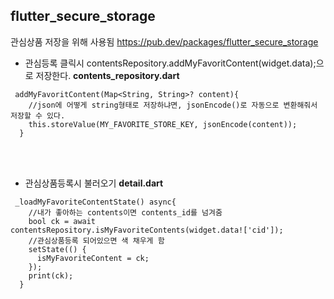 ## flutter_secure_storage
관심상품 저장을 위해 사용됨
https://pub.dev/packages/flutter_secure_storage
<br>

- 관심등록 클릭시 contentsRepository.addMyFavoritContent(widget.data);으로 저장한다. 
**contents_repository.dart**
```
 addMyFavoritContent(Map<String, String>? content){
    //json에 어떻게 string형태로 저장하냐면, jsonEncode()로 자동으로 변환해줘서 저장할 수 있다.
    this.storeValue(MY_FAVORITE_STORE_KEY, jsonEncode(content));
  }
```

<br><br>

- 관심상품등록시 불러오기
**detail.dart**
```
 _loadMyFavoriteContentState() async{
    //내가 좋아하는 contents이면 contents_id를 넘겨줌
    bool ck = await contentsRepository.isMyFavoriteContents(widget.data!['cid']);
    //관심상품등록 되어있으면 색 채우게 함
    setState(() {
      isMyFavoriteContent = ck;
    });
    print(ck);
  }
```